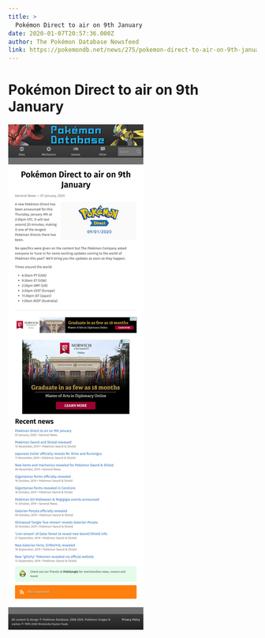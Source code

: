 ```yaml
---
title: >
  Pokémon Direct to air on 9th January
date: 2020-01-07T20:57:36.000Z
author: The Pokémon Database Newsfeed
link: https://pokemondb.net/news/275/pokemon-direct-to-air-on-9th-january
---
```

# Pokémon Direct to air on 9th January

[![Pokémon Direct to air on 9th January](./screenshot.png)](https://pokemondb.net/news/275/pokemon-direct-to-air-on-9th-january)
